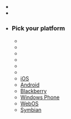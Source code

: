 <link rel="stylesheet" type="text/css" href="guides/style/style.css"/>
<script src="guides/jquery-1.5.1.min.js" type="text/javascript"></script>
	
<div class="tooltip bottom" style="display:none">
	<div class="inner">Text</div>
</div>

<ul class="guide stick">		
	<li class="top"></li>
	<li class="bottom"></li>
	<li><h3>Pick your platform</h3>			
		<ul class="button-picker">
			<li class="edge bottom"></li>
			<li class="edge top"></li>
			<li class="edge top-left"></li>
			<li class="edge top-right"></li>
			<li class="edge bottom-left"></li>
			<li class="edge bottom-right"></li>
			<li><a class="ios first selected" href="#ios-x4"><span></span>iOS</a></li>
			<li><a class="android" href="#android"><span></span>Android</a></li>
			<li><a class="blackberry" href="#blackberry"><span></span>Blackberry</a></li>
			<li><a class="windows" href="#wp"><span></span>Windows Phone</a></li>
			<li><a class="webos" href="#webos"><span></span>WebOS</a></li>
			<li><a class="symbian" href="#symbian"><span></span>Symbian</a></li>
		</ul>
	</li>
</ul>

<!-- android guide start-->
<ul id="guide-android" class="guide" style="display:none">		
<li class="top"></li>
<li class="bottom"></li>

<li class="video-guide"><h3>Video Tutorials:</h3>
	<div class="video-container">
		<img title="video_image" src="guides/images/v_android.jpeg" alt="" />
		<div>
			<a rel="#voverlay" href="http://www.youtube.com/v/MzcIcyBYJMA?autoplay=1" title="PhoneGap and Android quick start video using eclipse" onclick="pageTracker._trackEvent('Video', 'Play');" data-title="PhoneGap and Android quick start video using ecliplse"></a>
		</div>
		<div class="video-frame vf-top"></div><div class="video-frame vf-bottom"></div>
		<div class="video-frame vf-left"></div><div class="video-frame vf-right"></div>
	</div>
</li>

<li><h3>1. Requirements</h3>
	<ul>
		<li>Eclipse 3.4+</li>
	</ul>
	<p>There is also a <a href="http://wiki.phonegap.com/w/page/30864168/phonegap-android-terminal-quickstart">Terminal</a> version of this tutorial that doesn't use Eclipse.</p>
</li>

<li><h3>2. Install SDK + PhoneGap</h3>
	<div class="sdk-img"><img src="guides/images/sdk_eclipse.png" alt=""/></div>
	<p class="sdk-p">Download and install <a href="http://www.eclipse.org/downloads/">Eclipse Classic</a></p>
	<br/>
	<div class="sdk-img"><img src="guides/images/os_android.png" alt=""/></div>
	<p class="sdk-p">Download and install <a href="http://developer.android.com/sdk/index.html">Android SDK</a></p>
	<br/>
	<div class="sdk-img"><img src="guides/images/os_android.png" alt=""/></div>
	<p class="sdk-p">Download and install <a href="http://developer.android.com/sdk/eclipse-adt.html#installing">ADT Plugin</a></p>
	<br/>
	<div class="sdk-img"><img src="guides/images/sdk_phonegap.png" alt=""/></div>
	<p style="display:table-cell;vertical-align:middle"><a href="/download">Download</a> the latest copy of PhoneGap and extract its contents. We will be working with the Android directory.</p>
</li>

<li><h3>3. Setup New Project</h3>
	<ul>
		<li>Launch Eclipse, then under the File menu select <strong>New > Android Project</strong></li>
	</ul>
	<img src="guides/images/New Android Project.jpeg" alt="" style="margin-top:12px"/>
	<ul>
		<li>In the root directory of the project, create two new directories:
			<ul>
				<li>/libs</li>
				<li>guides/images/www</li>
			</ul>
		</li>
		<li>Copy phonegap.js from your PhoneGap download earlier to guides/images/www</li>
		<li>Copy phonegap.jar from your PhoneGap download earlier to /libs </li>
		<li>Copy xml folder from your PhoneGap download earlier to /res </li>
		<li>Make a few adjustments too the project's main Java file found in the src folder in Eclipse: (view image below)
			<ul>
				<li>Change the class's extend from <strong>Activity</strong> to <strong>DroidGap</strong></li>
				<li>Replace the <strong>setContentView()</strong> line with <strong>super.loadUrl("file:///android_asset/www/index.html");</strong></li>
				<li>Add <strong>import com.phonegap.*;</strong> </li>
				<li>Remove <strong>import android.app.Activity;</strong> </li>
			</ul>
			<br/>
			<img src="guides/images/javaSrc.jpg" alt="javaSrc"/>
		</li>
		
		<li>You might experience an error here, where Eclipse can't find phonegap-1.0.0.jar. In this case, right click on the /libs folder and go to Build Paths/ > Configure Build Paths. Then, in the Libraries tab, add phonegap-1.0.0.jar to the Project. If Eclipse is being temperamental, you might need to refresh (F5) the project once again.</li>
		<li>Right click on AndroidManifest.xml and select <strong>Open With > Text Editor</strong></li>
		<li>Paste the following permissions under versionName: (view image below) <br/>
			<div class="code-wrapper">
			<code>&lt;supports-screens<br/>
			        android:largeScreens="true"<br/>
			        android:normalScreens="true"<br/>
			        android:smallScreens="true"<br/>
			        android:resizeable="true"<br/>
			        android:anyDensity="true"<br/>
			        /&gt;<br/>
			        &lt;uses-permission android:name="android.permission.CAMERA" /&gt;<br/>
			        &lt;uses-permission android:name="android.permission.VIBRATE" /&gt;<br/>
			        &lt;uses-permission android:name="android.permission.ACCESS_COARSE_LOCATION" /&gt;<br/>
			        &lt;uses-permission android:name="android.permission.ACCESS_FINE_LOCATION" /&gt;<br/>
			        &lt;uses-permission android:name="android.permission.ACCESS_LOCATION_EXTRA_COMMANDS" /&gt;<br/>
			        &lt;uses-permission android:name="android.permission.READ_PHONE_STATE" /&gt;<br/>
			        &lt;uses-permission android:name="android.permission.INTERNET" /&gt;<br/>
			        &lt;uses-permission android:name="android.permission.RECEIVE_SMS" /&gt;<br/>
			        &lt;uses-permission android:name="android.permission.RECORD_AUDIO" /&gt;<br/>
			        &lt;uses-permission android:name="android.permission.MODIFY_AUDIO_SETTINGS" /&gt;<br/>
			        &lt;uses-permission android:name="android.permission.READ_CONTACTS" /&gt;<br/>
			        &lt;uses-permission android:name="android.permission.WRITE_CONTACTS" /&gt;<br/>   
			        &lt;uses-permission android:name="android.permission.WRITE_EXTERNAL_STORAGE" /&gt;<br/>   
			        &lt;uses-permission android:name="android.permission.ACCESS_NETWORK_STATE" /&gt;
			        &lt;uses-permission android:name="android.permission.GET_ACCOUNTS" /&gt;<br/>
			        &lt;uses-permission android:name="android.permission.BROADCAST_STICKY" /&gt;</code></div></li>
		<li>Add <code>android:configChanges="orientation|keyboardHidden"</code> to the activity tag in AndroidManifest. (view image below)</li>
		<li>Add a second activity under you appliction tag in AndroidManifest. (view image below)<br/>
			<div class="code-wrapper">
				<code>
					 &lt;activity android:name="com.phonegap.DroidGap" android:label="@string/app_name" android:configChanges="orientation|keyboardHidden"&gt;
       					&lt;intent-filter&gt;
			            &lt;/intent-filter&gt;
			        &lt;/activity&gt;
				</code>
			</div>
		<img src="guides/images/manifest.jpg"  height="810" width="790" alt="manifest"/>
		</li>
	</ul>
</li>

<li><h3>4. Hello World</h3>
	<p>Now create and open a new file named <strong>index.html</strong> in the <strong>guides/images/www</strong> directory. Paste the following code:
	<br/></p>
	<div class="code-wrapper"><code>
		&lt;!DOCTYPE HTML&gt;<br/>
		&lt;html&gt;<br/>

		  &lt;head&gt;<br/>
		    &lt;title&gt;PhoneGap&lt;/title&gt;<br/>
			&lt;script type="text/javascript" charset="utf-8" src="phonegap.js"&gt;&lt;/script&gt;<br/>
		  &lt;/head&gt;<br/>

		  &lt;body&gt;<br/>
		  &lt;h1&gt;Hello World&lt;/h1&gt;<br/>

		  &lt;/body&gt;<br/>

		&lt;/html&gt;<br/>
	</code></div>
	<br/>
	*phonegap.js might need to be replaced with phonegap.&lt;VERSION NUMER&gt;.js
</li>

<li><h3>5A. Deploy to Simulator</h3>
	<ul>
		<li>Right click the project and go to <strong>Run As</strong> and click <strong>Android Application</strong></li>
		<li>Eclipse will ask you to select an appropriate AVD. If there isn't one, then you'll need to create it.</li>
	</ul>
</li>

<li><h3>5B. Deploy to Device</h3>
	<ul>
		<li>Make sure USB debugging is enabled on your device and plug it into your system. (Settings > Applications > Development)</li>
		<li>Right click the project and go to <strong>Run As</strong> and click <strong>Android Application</strong></li>
	</ul>
</li>		

<li><h3>Done!</h3>
	<p>You can also checkout more detailed version of this guide <a href="http://wiki.phonegap.com/w/page/30862722/phonegap-android-eclipse-quickstart">here</a>.</p>
</li>
</ul> 
<!-- android guide end-->

<!-- blackberry guide start-->
<ul id="guide-blackberry" class="guide" style="display:none">		
<li class="top"></li>
<li class="bottom"></li>

<li class="video-guide"><h3>Video Tutorials:</h3>
	<div class="video-container">
		<img title="video_image" src="guides/images/v_bb.jpeg" alt="" />
		<div>
			<a rel="#voverlay" href="http://www.youtube.com/v/eF0h0K0OLwI?autoplay=1" title="PhoneGap and BlackBerry Widgets quick start video" onclick="pageTracker._trackEvent('Video', 'Play');" data-title="PhoneGap and BlackBerry Widgets quick start video"></a>
		</div>
		<div class="video-frame vf-top"></div><div class="video-frame vf-bottom"></div>
		<div class="video-frame vf-left"></div><div class="video-frame vf-right"></div>
	</div>
</li>

<li><h3>1. Requirements</h3>
	<ul>
		<li>Windows XP (32-bit) or Windows 7 (32-bit and 64-bit) or Mac OSX 10.6.4+</li>
	</ul>
	<p>For 4.x devices check out <a href="http://wiki.phonegap.com/w/page/25653281/Getting%20Started%20with%20PhoneGap-BlackBerry%20with%20the%20Latest%20Environment">this guide</a>.</p>
</li>

<li><h3>2. Install SDK + PhoneGap</h3>

	<div class="sdk-img"><img src="guides/images/sdk_java.png" alt=""/></div>
	<p class="sdk-p">(Windows Only) Download and install <a href="http://www.oracle.com/technetwork/java/javase/downloads/index.html#jdk">Sun JDK</a> (32-Bit Version). Add it to your PATH variable.</p>
	<br/>
	<div class="sdk-img"><img src="guides/images/sdk_apache-ant.png" alt=""/></div>
	<p class="sdk-p">(Windows Only) Download and extract <a href="http://ant.apache.org/bindownload.cgi">Apache Ant</a>. Add it to your PATH variable.</p>
	<br/>
	<div class="sdk-img"><img src="guides/images/os_bb.png" alt=""/></div>
	<p class="sdk-p">Download <a href="https://bdsc.webapps.blackberry.com/html5/download/sdk">BlackBerry WebWorks Smartphone SDK</a> for BlackBerry development and/or <a href="https://bdsc.webapps.blackberry.com/html5/download/sdk">BlackBerry WebWorks Tablet OS SDK</a> for Playbook development. Keep note of the directories you install these SDKs.</p>
	<br/>
	<div class="sdk-img"><img src="guides/images/sdk_phonegap.png" alt=""/></div>
	<p style="display:table-cell;vertical-align:middle"><a href="/download">Download</a> the latest copy of PhoneGap and extract its contents to a location of your choice.</p>
</li>

<li><h3>3. Setup New Project</h3>
	<ul>
		<li>Open up a command prompt/terminal and navigate to where you extracted PhoneGap. CD into the PhoneGapBlackBerry directory.</li>
		<li>Create a PhoneGap BlackBerry and PlayBook project. Type <code>ant create -Dproject.path=</code>followed by the location you wish to create your project into the command prompt/terminal.</li>
		<li>Change to the newly created directory located at <code>C:\Dev\bbw\sample</code>.</li>
		<li>Open up the project.properties file with your favourite editor and change the lines <code>BlackBerry.bbwp.dir=</code> and <code>PlayBook.bbwp.dir=</code> to equal the respective install locations of the SDKs you downloaded earlier.</li>
	</ul>
</li>

<li><h3>4. Hello World</h3>
	<p>Build the PhoneGap sample project by typing <code>ant <strong>target</strong> build</code> in your command prompt/terminal while you are in your project's directory. Replace the target with either blackberry or playbook. Note this is the sample PhoneGap project and not a basic hello world application. You can go edit the index.html file located in the www directory of your project to make it say Hello World if you wish.</p>
</li>

<li><h3>5A. Deploy to Simulator (Windows Only)</h3>
	<ul>
		<li>While in your project directory, in command prompt/terminal type <code>ant <strong>target</strong> load-simulator</code>. Replace the target with either blackberry or playbook.</li>
		<li>Press the BlackBerry button on the simulator, go to downloads and you should see your app loaded there.</li>
	</ul>
</li>

<li><h3>5B. Deploy to Device (Windows and Mac)</h3>
	<ul>
		<li>You have to have your signing keys from RIM by filling out this <a href="https://www.blackberry.com/SignedKeys/">form</a>.</li>
		<li>While in your project directory, in command prompt/terminal type <code>ant <strong>target</strong> load-device</code>. Replace the target with either blackberry or playbook.</li>
		<li>Press the BlackBerry button on the simulator, go to downloads and you should see your app loaded there.</li>
	</ul>
</li>		

<li><h3>Done!</h3>
	<p>You can also checkout more detailed version of this guide <a href="http://wiki.phonegap.com/w/page/31930982/Getting-Started-with-PhoneGap-BlackBerry-WebWorks">here</a>.</p>
</li>
</ul> 
<!-- blackberry guide end-->

<!-- ios guide start-->
<ul id="guide-ios-x4" class="guide">		
<li class="top"></li>
<li class="bottom"></li>

<li class="video-guide"><h3>Video Tutorials:</h3>
	<div class="video-container">
		<img title="video_image" src="guides/images/v_ios.jpeg" alt="" />
		<div>
			<a rel="#voverlay" href="http://www.youtube.com/v/R9zktJUN7AI?autoplay=1" title="PhoneGap Installer - Xcode 4 Template" onclick="pageTracker._trackEvent('Video', 'Play');" data-title="PhoneGap Installer - Xcode 4 Template"></a>
		</div>
		<div class="video-frame vf-top"></div>
		<div class="video-frame vf-bottom"></div>
		<div class="video-frame vf-left"></div>
		<div class="video-frame vf-right"></div>
	</div>
</li>


<li><h3>1. Requirements</h3>
	<ul>
		<li>Intel-based computer with Mac OS X Snow Leopard (10.6)</li>
	</ul>
	<p>Necessary for Installing on Device:</p>
	<ul>
		<li>An Apple iOS device (iPhone, iPad, iPod Touch)</li>
		<li>iOS developer certification</li>
	</ul>
</li>

<li><h3>2. Install SDK + PhoneGap</h3>
	<div class="sdk-img"><img src="guides/images/sdk_xcode.png" alt=""/></div>
	<p class="sdk-p">Download and install Xcode from <a href="http://developer.apple.com">Apple Developer Portal</a> (Membership required)</p>
	<br/>
	<div class="sdk-img"><img src="guides/images/sdk_phonegap.png" alt=""/></div>
	<p style="display:table-cell;vertical-align:middle"><a href="/download">Download</a> the latest copy of PhoneGap and extract its contents. Navigate to the iOS directory and run the installer until completion.</p>
</li>

<li><h3>3. Setup New Project</h3>
	<ul>
		<li>Launch Xcode, then under the File menu select <strong>New</strong> and then <strong>New Project...</strong></li>
		<li>Select <strong>PhoneGap-based Application</strong> from the list of templates</li>
	
	</ul>
	<img src="guides/images/XCode4-templates.png" width="569" height="473" alt=""/>
	<ul>
		<li>Select the <strong>Next</strong> button, Fill in the "Product Name" &amp; "Company Identifier" for your app</li>
	</ul>
	<img src="guides/images/xcode4-name your app.png" width="569" height="473" alt=""/>
	<ul>
		<li>Choose a directory to store your app</li>
		<li>You should see your project in Xcode 4 now. Press the <strong>Run</strong> button in the top left corner. Your build should succeed and launch in the simulator</li>
		<li>You should see a error in your simulator informing you index.html was not found</li>
		<li>To fix this, we need to copy the <strong>www</strong> directory into the project. Right click on the project in the left navigation window and click show in finder</li>
		<li>In Finder, you should see the <strong>www</strong> directory beside your project</li>
		<li>Next step is <strong>IMPORTANT</strong>! Drag the <strong>www</strong> folder into Xcode 4. You can't just drag the www folder into your app's folder. It needs to be dragged into Xcode 4!! In my case I would drag it and drop it on HiWorld shown below.<br/><img src="guides/images/project.jpg" alt=""/></li>
		<li>After you drag, you should see a prompt with a few options. Make sure to select <strong>Create folder references for any added folders</strong>. Click Finish</li>
	</ul>

</li>

<li><h3>4. Hello World</h3>
	<p>Open the folder named <strong>www</strong> and type <code>&lt;h1&gt;Hello World&lt;/h1&gt;</code> after the <code>&lt;body&gt;</code> tag in <strong>index.html</strong>. You can also add any associated Javascript and CSS files there as well.</p>
</li>

<li><h3>5A. Deploy to Simulator</h3>
	<ul>
		<li>Make sure to change the Active SDK in the top left menu to <strong>Simulator+version#</strong>.</li>
		<li>Hit <strong>Run</strong> in your project window header.</li>
	</ul>
</li>

<li><h3>5B. Deploy to Device</h3>
	<ul>
		<li>Open [AppName]-Info.plist and change <strong>BundleIdentifier</strong> to the identifier provided by Apple. If you have a developer license, you can access and run the Assistant at <a href="http://developer.apple.com/iphone/manage/overview/index.action">here</a> and register your App.</li>
		<li>Make sure to change the Active SDK in the top left menu to <strong>Device+version#</strong>.</li>
		<li>Hit <strong>Run</strong> in your project window header.</li>
	</ul>	
	<img src="guides/images/HelloWorldiPhone4.png" alt=""/>
</li>		

<li><h3>Done!</h3>
	<p>You can also checkout more detailed version of this guide <a href="http://wiki.phonegap.com/w/page/39991939/Getting-Started-with-PhoneGap-iOS-using-Xcode-4-%28Template-Version%29">here</a>.</p>
</li>
</ul> 
<!-- ios Xcode4 guide end-->

<!-- symbian guide start-->
<ul id="guide-symbian" class="guide" style="display:none">		
<li class="top"></li>
<li class="bottom"></li>

<li><h3>1. Requirements</h3>
	<ul>
		<li>Windows, OS X, or Linux</li>
	</ul>
	<p>There are also <a href="http://wiki.phonegap.com/w/page/16494811/PhoneGap-Symbian-%28Qt%29">QT for Symbian</a> and <a href="http://wiki.phonegap.com/w/page/16494782/Getting-Started-with-PhoneGap-Symbian-(WRT-on-Sony-Ericsson)">Symbian with Sony Ericsson</a> guides.</p>
</li>

<li><h3>2. Install SDK + PhoneGap</h3>
	<div class="sdk-img"><img src="guides/images/sdk_cygwin.png" alt=""/></div>
	<p class="sdk-p">Download and install <a href="http://www.cygwin.com/setup.exe">cygwin</a> (Windows only). Make sure you select "make" as it is not included by default</p>
	<br/>
	<div class="sdk-img"><img src="guides/images/sdk_phonegap.png" alt=""/></div>
	<p style="display:table-cell;vertical-align:middle"><a href="/download">Download</a> the latest copy of PhoneGap and extract its contents</p>
</li>

<li><h3>3. Setup New Project</h3>
	<ul>
		<li>In cygwin, navigate to where you extracted PhoneGap and go into the Symbian directory</li>
	</ul>
</li>

<li><h3>4. Hello World</h3>
	<p>Open up index.html located in phonegap/symbian/framework/www with your favourite editor. In the <code>body</code> tag, remove the line
		<code> "Build your phonegap app here! Dude!"</code> and add the line <code>&lt;h1&gt;Hello World&lt;/h1&gt;</code><br />
		In cygwin/terminal, type make. This will produce phonegap-symbian.wrt/app.wgz. 
	</p>
</li>

<li><h3>5A. Deploy to Simulator</h3>
	<ul>
		<li>For Mac or Linux you should install <a href="http://www.aptana.org/products/studio2/download">Aptana Studio</a> and <a href="http://www.forum.nokia.com/info/sw.nokia.com/id/00d62bd8-4214-4c86-b608-5f11b94dad54/Nokia_WRT_Plug_in_for_Aptana_Studio.html">Nokia WRT Plug-in for Aptana Studio</a>. This has a browser-based javascript emulator</li>
		<li>For Windows you can download the <a href="http://www.forum.nokia.com/info/sw.nokia.com/id/ec866fab-4b76-49f6-b5a5-af0631419e9c/S60_All_in_One_SDKs.html">S60 SDK</a> which includes the S60 Emulator</li>
		<li>Load the phonegap-symbian.wrt/app.wgz file into the emulator.</li>
	</ul>
</li>

<li><h3>5B. Deploy to Device</h3>
	<ul>
		<li>Load the phonegap-symbian.wrt/app.wgz file into the device using bluetooth or email.</li>
	</ul>
</li>		

<li><h3>Done!</h3>
	<p>You can also checkout more detailed version of this guide <a href="http://wiki.phonegap.com/w/page/16494780/Getting-Started-with-Phonegap-Nokia-WRT">here</a>.</p>
</li>
</ul> 
<!-- symbian guide end-->

<!-- webos guide start-->
<ul id="guide-webos" class="guide" style="display:none">		
<li class="top"></li>
<li class="bottom"></li>

<li class="video-guide"><h3>Video Tutorials:</h3>
	<div class="video-container">
		<img title="video_image" src="guides/images/v_palm.jpeg" alt="" />
		<div>
			<a rel="#voverlay" href="http://www.youtube.com/v/XEnAUbDRZfw?autoplay=1" title="PhoneGap and HP Palm webOS quick start video" onclick="pageTracker._trackEvent('Video', 'Play');" data-title="PhoneGap and HP Palm webOS quick start video"></a>
		</div>
		<div class="video-frame vf-top"></div><div class="video-frame vf-bottom"></div>
		<div class="video-frame vf-left"></div><div class="video-frame vf-right"></div>
	</div>
	<div class="video-container">
		<img title="video_image" src="guides/images/v_palm2.jpeg" alt="" />
		<div>
			<a rel="#voverlay" href="http://www.youtube.com/v/wWoJfQw79XI?autoplay=1" title="How to convert iPhone app to a Palm" onclick="pageTracker._trackEvent('Video', 'Play');" data-title="How to convert iPhone app to a Palm"></a>
		</div>
		<div class="video-frame vf-top"></div><div class="video-frame vf-bottom"></div>
		<div class="video-frame vf-left"></div><div class="video-frame vf-right"></div>
	</div>
</li>

<li><h3>1. Requirements</h3>
	<ul>
		<li>Windows, OS X, or Linux</li>
	</ul>
</li>

<li><h3>2. Install SDK + PhoneGap</h3>
	<div class="sdk-img"><img src="guides/images/sdk_virtualbox.png" alt=""/></div>
	<p class="sdk-p">Download and install <a href="http://www.virtualbox.org/">Virtual Box</a></p>
	<br/>
	<div class="sdk-img"><img src="guides/images/os_palm.png" alt=""/></div>
	<p class="sdk-p">Download and install <a href="http://developer.palm.com/index.php?option=com_content&view=article&layout=page&id=1788&Itemid=321">webOS SDK</a></p>
	<br/>
	<div class="sdk-img"><img src="guides/images/sdk_cygwin.png" alt=""/></div>
	<p class="sdk-p">Download and install <a href="http://www.cygwin.com/setup.exe">cygwin</a> (Windows only). Make sure you select "make" as it is not included by default</p>
	<br/>
	<div class="sdk-img"><img src="guides/images/sdk_phonegap.png" alt=""/></div>
	<p style="display:table-cell;vertical-align:middle"><a href="/download">Download</a> the latest copy of PhoneGap and extract its contents</p>
</li>

<li><h3>3. Setup New Project</h3>
	<ul>
		<li>Open up terminal/cygwin and navigate to where you extracted your PhoneGap Download. Go into the webOS directory.</li>
	</ul>
</li>

<li><h3>4. Hello World</h3>
	<p>In phonegap/webOS/framework/www, open up index.html with your favourite editor. After the body tag add <code>&lt;h1&gt;Hello World&lt;/h1&gt;</code></p>
</li>

<li><h3>5A. Deploy to Simulator</h3>
	<ul>
		<li>Open up your Palm Emulator from your applications folder/start menu.</li>
		<li>Type <code>make</code> in your terminal/cygwin while in the webOS directory.</li>
	</ul>
</li>

<li><h3>5B. Deploy to Device</h3>
	<ul>
		<li>Make sure your device is in <a href="http://developer.palm.com/index.php?option=com_content&view=article&id=1552&Itemid=59#dev_mode">Developer Mode and plug it in.</a></li>
		<li>Type <code>make</code> in your terminal/cygwin while in the webOS directory.</li>
	</ul>
</li>		

<li><h3>Done!</h3>
	<p>You can also checkout more detailed version of this guide <a href="http://wiki.phonegap.com/w/page/16494781/Getting-Started-with-PhoneGap-webOS">here</a>.</p>
</li>
</ul> 
<!-- webos guide end-->

<!-- windows phone guide start-->
<ul id="guide-wp" class="guide" style="display:none">		
<li class="top"></li>
<li class="bottom"></li>

<li class="video-guide"><h3>Video Tutorials:</h3>
	<div class="video-container">
		<img title="video_image" src="guides/images/v_android.jpeg" alt="" />
		<div>
			<a rel="#voverlay" href="https://www.youtube.com/v/wO9xdRcNHIM?autoplay=1" title="PhoneGap and Windows Phone quick setup video" onclick="pageTracker._trackEvent('Video', 'Play');" data-title="PhoneGap and Windows Phone quick setup video"></a>
		</div>
		<div class="video-frame vf-top"></div>
		<div class="video-frame vf-bottom"></div>
		<div class="video-frame vf-left"></div>
		<div class="video-frame vf-right"></div>
	</div>
	<div class="video-container">
		<img title="video_image" src="guides/images/v_android.jpeg" alt="" />
		<div>
			<a rel="#voverlay" href="http://www.youtube.com/v/BJFX1GRUXj8?autoplay=1" title="PhoneGap and Windows Phone deep dive" onclick="pageTracker._trackEvent('Video', 'Play');" data-title="PhoneGap and Windows Phone deep dive video"></a>
		</div>
		<div class="video-frame vf-top"></div>
		<div class="video-frame vf-bottom"></div>
		<div class="video-frame vf-left"></div>
		<div class="video-frame vf-right"></div>
	</div>
</li>

	
<li><h3>1. Requirements</h3>
	<ul>
		<li>Windows 7 or Windows Vista with SP2</li>
	</ul>
	<p>Note: Running in VM has issues, if you are on a Mac, you will need to setup a bootcamp partition with Windows 7 or Vista</p>
	<p>Necessary for Installing on Device and Submitting to Market Place:</p>
	<ul>
		<li>Become an <a href="http://create.msdn.com/en-US/home/membership">App Hub member</a>.</li>
	</ul>
</li>

<li><h3>2. Install SDK + PhoneGap</h3>
	<div class="sdk-img"><img src="guides/images/sdk_wp.png" alt=""/></div>
	<p class="sdk-p">Download and install the <a href="http://www.microsoft.com/download/en/details.aspx?displaylang=en&id=27570">Windows Phone  SDK.</a>
	</p>
	<br/>
	<div class="sdk-img"><img src="guides/images/sdk_phonegap.png" alt=""/></div>
	<p style="display:table-cell;vertical-align:middle"><a href="http://phonegap.com/download">Download</a> the latest copy of PhoneGap and extract its contents. Navigate to the Windows Phone directory and copy the file <strong>PhoneGapStarter.zip</strong> to your templates folder located at <strong>C:\Users\[USERNAME]\Documents\Visual Studio 2010\Templates\ProjectTemplates\Silverlight for Windows Phone</strong></p>
</li>

<li><h3>3. Setup New Project</h3>
	<ul>
		<li>Open Visual Studio Express for Windows Phone and choose <strong>New Project</strong>.</li>
		<li>Select <strong>PhoneGapStarter</strong>.</li>
		<li>Give your project a name, and select OK.</li>
	</ul>
	<img src="guides/images/wpnewproj.PNG" alt=""/>
</li>

<li><h3>4. Review the project structure</h3>
	<ul>
		<li>The 'www' folder contains your PhoneGap html/js/css and any other resources included in your app.</li>
		<li>Any content that you add here needs to be a part of the Visual Studio project, and it must be set as content. </li>
	</ul>
	<img src="guides/images/wp7projectstructure.PNG" alt=""/>
</li>

<li><h3>5. Build and Deploy to Emulator</h3>
	<ul>
		<li>Make sure to have <strong>Windows Phone Emulator</strong> selected in the top drop-down menu.</li>
		<li>Hit the green <strong>play button</strong> beside the Windows Phone Emulator drop-down menu to start debugging or press F5.</li>
	</ul>
	<img src="guides/images/wprun.png" alt=""/>
	<p> </p>
	<img src="guides/images/wpfirstrun.PNG" alt=""/>
</li>

<li><h3>6. Build your project for the device</h3>
	<p>In order to test your application on a device, the device must be registered. Click <a href="http://msdn.microsoft.com/en-us/library/gg588378(v=VS.92).aspx">here</a> to read documentation on deploying and testing on your Windows Phone.</p>
	<ul>
		<li>Make sure your phone is connected, and the screen is unlocked</li>
		<li>In Visual Studio, select 'Windows Phone Device' from the top drop-down menu.</li>
		<li>Hit the green <strong>play button</strong> beside the drop-down menu to start debugging or press F5.</li>
	</ul>
	<img src="guides/images/wpd.png" alt=""/>
</li>
	

<li><h3>Done!</h3>
	<p>You can also checkout the wiki version of this guide <a href="http://wiki.phonegap.com/w/page/48672055/Getting%20Started%20with%20PhoneGap%20Windows%20Phone%207">here</a>.</p>
</li>
</ul>
<!-- windows phone guide end-->		


<script type="text/javascript">
function showTab(os) {
	$('.guide').css('display', 'none');
	$('#guide-'+os+ ', .stick').css('display', 'block');
	$('.button-picker li a').removeClass('selected');
	$('.button-picker li a[href="#' + os + '"]').addClass('selected');
}

if (document.location.hash && document.location.hash.length > 1)
{
	var split = document.location.hash.split('#');
	if (split && split[1] && $('#guide-'+split[1]).length > 0)
		showTab(split[1]);
}

$('.button-picker li a').click(function(){
	var item = $(this);
	var tag = item[0].href.split('#')[1];
	showTab(tag);
	//console.log(tag)
});

function initTooltip() {
	var tp = $('.tooltip');
	var opts = {duration:150, queue:false};
	$('.video-guide a').each(function(i){
		$(this).hover(function() {
			if ($(this)[0].className && $(this)[0].className.indexOf('unavailable') != -1) return;
			var pos = $(this).position();
			var parent = $($(this)[0].parentNode.parentNode).position();
			var x = pos.left+parent.left+50;
			var y = pos.top+parent.top+252+145;
			tp.css('left', x+'px');
			tp.css('top', y+'px');
			var msg = $(this).attr('data-title');
			setTimeout(function(){
				tp.css('display', 'block')
				$('.tooltip .inner').html(msg);
			}, 0);
		}, function() {
			tp.css('display', 'none');
		});
	});
}

initTooltip();

</script>